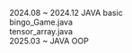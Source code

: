 2024.08 ~ 2024.12 JAVA basic <br>
  bingo_Game.java <br>
  tensor_array.java <br>
2025.03 ~ JAVA OOP
